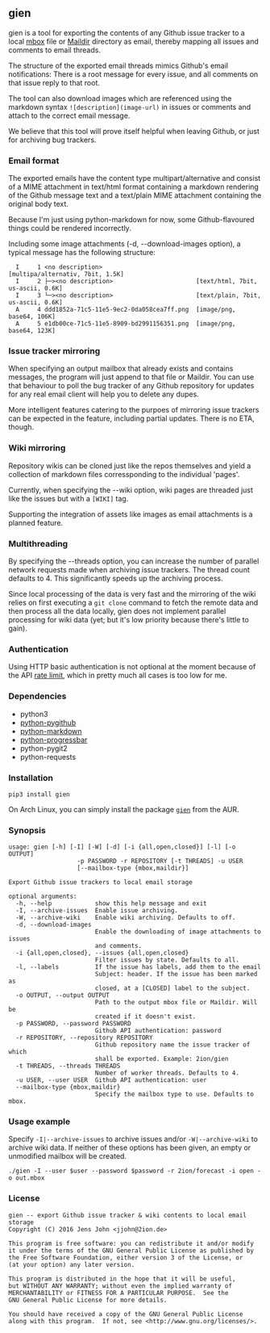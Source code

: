 ## gien

gien is a tool for exporting the contents of any Github issue tracker to
a local [mbox](https://en.wikipedia.org/wiki/Mbox) file or
[Maildir](https://en.wikipedia.org/wiki/Maildir) directory as email,
thereby mapping all issues and comments to email threads.

The structure of the exported email threads mimics Github's email
notifications: There is a root message for every issue, and all comments
on that issue reply to that root.

The tool can also download images which are referenced using the
markdown syntax `![description](image-url)` in issues or comments and
attach to the correct email message.

We believe that this tool will prove itself helpful when leaving Github,
or just for archiving bug trackers.

### Email format

The exported emails have the content type multipart/alternative and
consist of a MIME attachment in text/html format containing a markdown
rendering of the Github message text and a text/plain MIME attachment
containing the original body text.

Because I'm just using python-markdown for now, some Github-flavoured
things could be rendered incorrectly.

Including some image attachments (-d, --download-images option), a
typical message has the following structure:

```
  I     1 <no description>                          [multipa/alternativ, 7bit, 1.5K] 
  I     2 ├─><no description>                       [text/html, 7bit, us-ascii, 0.6K] 
  I     3 └─><no description>                       [text/plain, 7bit, us-ascii, 0.6K] 
  A     4 ddd1852a-71c5-11e5-9ec2-0da058cea7ff.png  [image/png, base64, 106K] 
  A     5 e1db00ce-71c5-11e5-8909-bd2991156351.png  [image/png, base64, 123K]
```

### Issue tracker mirroring

When specifying an output mailbox that already exists and contains
messages, the program will just append to that file or Maildir.  You can
use that behaviour to poll the bug tracker of any Github repository for
updates for any real email client will help you to delete any dupes.

More intelligent features catering to the purpoes of mirroring issue
trackers can be expected in the feature, including partial updates.
There is no ETA, though.

### Wiki mirroring

Repository wikis can be cloned just like the repos themselves and yield
a collection of markdown files corressponding to the individual 'pages'.

Currently, when specifying the --wiki option, wiki pages are threaded
just like the issues but with a `[WIKI]` tag.

Supporting the integration of assets like images as email attachments is
a planned feature.

### Multithreading

By specifying the --threads option, you can increase the number of
parallel network requests made when archiving issue trackers. The thread
count defaults to 4. This significantly speeds up the archiving process.

Since local processing of the data is very fast and the mirroring of the
wiki relies on first executing a `git clone` command to fetch the remote
data and then process all the data locally, gien does not implement
parallel processing for wiki data (yet; but it's low priority because
there's little to gain).

### Authentication

Using HTTP basic authentication is not optional at the moment because of
the API [rate limit](https://developer.github.com/v3/#rate-limiting),
which in pretty much all cases is too low for me.

### Dependencies

* python3
* [python-pygithub](http://jacquev6.github.com/PyGithub)
* [python-markdown](http://pypi.python.org/pypi/Markdown)
* [python-progressbar](https://github.com/niltonvolpato/python-progressbar)
* python-pygit2
* python-requests

### Installation

```
pip3 install gien
```

On Arch Linux, you can simply install the package
[`gien`](https://aur.archlinux.org/packages/gien) from the AUR.

### Synopsis

```
usage: gien [-h] [-I] [-W] [-d] [-i {all,open,closed}] [-l] [-o OUTPUT]
                   -p PASSWORD -r REPOSITORY [-t THREADS] -u USER
                   [--mailbox-type {mbox,maildir}]

Export Github issue trackers to local email storage

optional arguments:
  -h, --help            show this help message and exit
  -I, --archive-issues  Enable issue archiving.
  -W, --archive-wiki    Enable wiki archiving. Defaults to off.
  -d, --download-images
                        Enable the downloading of image attachments to issues
                        and comments.
  -i {all,open,closed}, --issues {all,open,closed}
                        Filter issues by state. Defaults to all.
  -l, --labels          If the issue has labels, add them to the email
                        Subject: header. If the issue has been marked as
                        closed, at a [CLOSED] label to the subject.
  -o OUTPUT, --output OUTPUT
                        Path to the output mbox file or Maildir. Will be
                        created if it doesn't exist.
  -p PASSWORD, --password PASSWORD
                        Github API authentication: password
  -r REPOSITORY, --repository REPOSITORY
                        Github repository name the issue tracker of which
                        shall be exported. Example: 2ion/gien
  -t THREADS, --threads THREADS
                        Number of worker threads. Defaults to 4.
  -u USER, --user USER  Github API authentication: user
  --mailbox-type {mbox,maildir}
                        Specify the mailbox type to use. Defaults to mbox.
```

### Usage example

Specify `-I|--archive-issues` to archive issues and/or
`-W|--archive-wiki` to archive wiki data. If neither of these options
has been given, an empty or unmodified mailbox will be created.

```
./gien -I --user $user --password $password -r 2ion/forecast -i open -o out.mbox
```

### License

```
gien -- export Github issue tracker & wiki contents to local email storage
Copyright (C) 2016 Jens John <jjohn@2ion.de>

This program is free software: you can redistribute it and/or modify
it under the terms of the GNU General Public License as published by
the Free Software Foundation, either version 3 of the License, or
(at your option) any later version.

This program is distributed in the hope that it will be useful,
but WITHOUT ANY WARRANTY; without even the implied warranty of
MERCHANTABILITY or FITNESS FOR A PARTICULAR PURPOSE.  See the
GNU General Public License for more details.

You should have received a copy of the GNU General Public License
along with this program.  If not, see <http://www.gnu.org/licenses/>.
```
